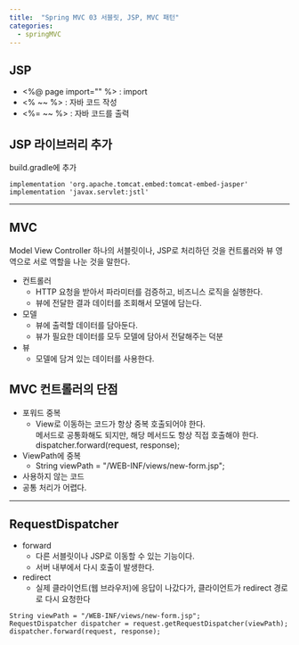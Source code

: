```yaml
---
title:  "Spring MVC 03 서블릿, JSP, MVC 패턴"
categories:
  - springMVC
---
```


## JSP
* <%@ page import="" %> : import
* <% ~~ %> : 자바 코드 작성
* <%= ~~ %> : 자바 코드를 출력
  

## JSP 라이브러리 추가
build.gradle에 추가
```
implementation 'org.apache.tomcat.embed:tomcat-embed-jasper'
implementation 'javax.servlet:jstl'
```



---

## MVC
Model View Controller
하나의 서블릿이나, JSP로 처리하던 것을 컨트롤러와 뷰 영역으로 서로 역할을 나눈 것을 말한다.

* 컨트롤러
  * HTTP 요청을 받아서 파라미터를 검증하고, 비즈니스 로직을 실행한다.
  * 뷰에 전달한 결과 데이터를 조회해서 모델에 담는다. 
* 모델
  * 뷰에 출력할 데이터를 담아둔다.
  * 뷰가 필요한 데이터를 모두 모델에 담아서 전달해주는 덕분
* 뷰
  * 모델에 담겨 있는 데이터를 사용한다.


## MVC 컨트롤러의 단점
* 포워드 중복
    * View로 이동하는 코드가 항상 중복 호출되어야 한다.   
      메서드로 공통화해도 되지만, 해당 메서드도 항상 직접 호출해야 한다.  
      dispatcher.forward(request, response);
* ViewPath에 중복
    * String viewPath = "/WEB-INF/views/new-form.jsp";
* 사용하지 않는 코드
* 공통 처리가 어렵다.



---

## RequestDispatcher
* forward
  * 다른 서블릿이나 JSP로 이동할 수 있는 기능이다. 
  * 서버 내부에서 다시 호출이 발생한다.
* redirect
  * 실제 클라이언트(웹 브라우저)에 응답이 나갔다가, 클라이언트가 redirect 경로로 다시
요청한다
```
String viewPath = "/WEB-INF/views/new-form.jsp";
RequestDispatcher dispatcher = request.getRequestDispatcher(viewPath);
dispatcher.forward(request, response);
```
